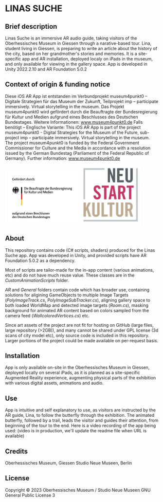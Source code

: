 # LINAS SUCHE

## Brief description

Linas Suche is an immersive AR audio guide, taking visitors of the Oberhessisches Museum in Giessen through a narative-based tour. 
Lina, student living in Giessen, is preparing to write an article about the history of the city, based on her grandmother's stories and memories.
It is a site-specific app and AR installation, deployed localy on iPads in the museum, and only available for viewing in the gallery space. 
App is developed in Unity 2022.2.10 and AR Foundation 5.0.2 

## Context of origin & funding notice

Diese iOS AR App ist entstanden  im Verbundprojekt museum4punkt0 – Digitale Strategien für das Museum der Zukunft,  Teilprojekt imp – participate immersively. Virtual storytelling in the museum. Das  Projekt museum4punkt0 wird gefördert durch die Beauftragte der Bundesregierung für Kultur  und Medien aufgrund eines Beschlusses des Deutschen Bundestages. Weitere Informationen:  www.museum4punkt0.de 
Falls benötigt – Englische Variante: 
This iOS AR App is part of the project museum4punkt0 - Digital Strategies for the  Museum of the Future, sub-project imp – participate immersively. Virtual storytelling in the museum. The project museum4punkt0 is funded by the Federal Government  Commissioner for Culture and the 
Media in accordance with a resolution issued by the German Bundestag (Parliament of the  Federal Republic of Germany). Further information: www.museum4punkt0.de 

![BKM-Logo](https://github.com/museum4punkt0/Object-by-Object/blob/77bba25aa5a7f9948d4fd6f0b59f5bfb56ae89e2/04%20Logos/BKM_Fz_2017_Web_de.gif)
![NeustartKultur](https://github.com/museum4punkt0/Object-by-Object/blob/22f4e86d4d213c87afdba45454bf62f4253cada1/04%20Logos/BKM_Neustart_Kultur_Wortmarke_pos_RGB_RZ_web.jpg)

## About

This repository contains code (C# scripts, shaders) produced for the Linas Suche app. App was developed in Unity, and provided scripts have AR Foundation 5.0.2 as a dependency. 

Most of scripts are tailor-made for the in-app content (various animations, etc) and do not have much reuse value. These classes are in the *CustomAnimationScripts* folder. 

*AR* and *General* folders contain code which has broader use, containing solutions for aligining GameObjects to multiple Image Targets (*PolyImageTrack.cs*, *PolyImageSubTracker.cs*), aligning gallery space to both loaded WorldMap and detected image targets (*Room.cs*), masking background for animated AR content based on colors sampled from the camera feed (*WallcoloredVertices.cs*) etc.

Since art assets of the project are not fit for hosting on GitHub (large files, large repository (>2GB)), and many cannot be shared under GPL license (3d scans of city model etc), only source code is included in this repository. Larger portions of the project could be made available on per-request basis.

## Installation 

App is only available on-site in the Oberhessisches Museum in Giessen, deployed locally on several iPads, as it is planned as a site-specific Augmented Reality experience, augmenting physical parts of the exhibition with various digital assets, animations and audio. 

## Use

App is intuitive and self explanatory to use, as visitors are instructed by the AR guide, Lina, to follow the butterfly through the exhibition. The animated butterfly, followed by a trail, leads the visitor and guides their attention, from beginning of the tour to the end.
Here is a video recording of the app being used: (video is in production, we'll update the readme file when URL is available)

## Credits

Oberhessisches Museum, Giessen
Studio Neue Museen, Berlin

## License

Copyright © 2023 Oberhessisches Museum / Studio Neue Museen
GNU General Public License 3
